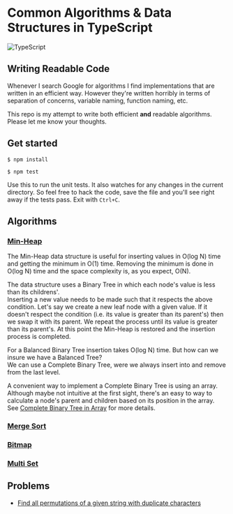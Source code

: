 # Common Algorithms & Data Structures in TypeScript

![TypeScript](https://badges.frapsoft.com/typescript/code/typescript.png?v=101)

## Writing Readable Code

Whenever I search Google for algorithms I find implementations that are written in an efficient way. However they're written horribly in terms of separation of concerns, variable naming, function naming, etc.

This repo is my attempt to write both efficient __and__ readable algorithms. Please let me know your thoughts.

## Get started
```
$ npm install
```
```
$ npm test
```

Use this to run the unit tests. It also watches for any changes in the current directory. So feel free to hack the code, save the file and you'll see right away if the tests pass. Exit with `Ctrl+C`.

## Algorithms

### [Min-Heap](https://github.com/zendka/algorithms-and-data-structures/blob/master/src/MinHeap.ts)

The Min-Heap data structure is useful for inserting values in O(log N) time and getting the minimum in O(1) time. Removing the minimum is done in O(log N) time and the space complexity is, as you expect, O(N).

The data structure uses a Binary Tree in which each node's value is less than its childrens'.  
Inserting a new value needs to be made such that it respects the above condition. Let's say we create a new leaf node with a given value. If it doesn't respect the condition (i.e. its value is greater than its parent's) then we swap it with its parent. We repeat the process until its value is greater than its parent's. At this point the Min-Heap is restored and the insertion process is completed.

For a Balanced Binary Tree insertion takes O(log N) time. But how can we insure we have a Balanced Tree?  
We can use a Complete Binary Tree, were we always insert into and remove from the last level.

A convenient way to implement a Complete Binary Tree is using an array. Although maybe not intuitive at the first sight, there's an easy to way to calculate a node's parent and children based on its position in the array. See [Complete Binary Tree in Array](https://github.com/zendka/algorithms-and-data-structures/blob/master/src/CompleteBinaryTreeInArray.ts) for more details.

### [Merge Sort](https://github.com/zendka/algorithms-and-data-structures/blob/master/src/mergeSort.ts)

### [Bitmap](https://github.com/zendka/algorithms-and-data-structures/blob/master/src/BitMap.ts)

### [Multi Set](https://github.com/zendka/algorithms-and-data-structures/blob/master/src/MultiSet.ts)

## Problems
- [Find all permutations of a given string with duplicate characters](https://github.com/zendka/algorithms-and-data-structures/blob/master/src/PermutationsWithDuplicates.ts)
